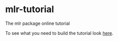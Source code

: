 # mlr-tutorial
The mlr package online tutorial

To see what you need to build the tutorial look [here](tutorial).
